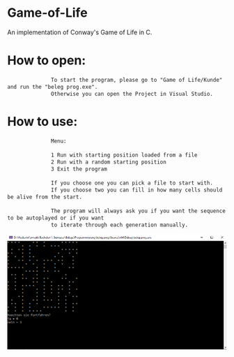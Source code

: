# Game-of-Life
An implementation of Conway's Game of Life in C.

# How to open: 
                  To start the program, please go to "Game of Life/Kunde" and run the "beleg prog.exe".
                  Otherwise you can open the Project in Visual Studio.
                  
# How to use:   
                
                  Menu: 
                  
                  1 Run with starting position loaded from a file                  
                  2 Run with a random starting position                  
                  3 Exit the program
                  
                  If you choose one you can pick a file to start with.
                  If you choose two you can fill in how many cells should be alive from the start.
                  
                  The program will always ask you if you want the sequence to be autoplayed or if you want 
                  to iterate through each generation manually. 
                  
                  
![Game-of-Life](https://github.com/MariusLuft/Game-of-Life/blob/master/game-of-life.PNG)
                  
                  
